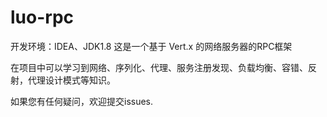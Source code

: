 # luo-rpc
开发环境：IDEA、JDK1.8
这是一个基于 Vert.x 的网络服务器的RPC框架

在项目中可以学习到网络、序列化、代理、服务注册发现、负载均衡、容错、反射，代理设计模式等知识。

如果您有任何疑问，欢迎提交issues.
